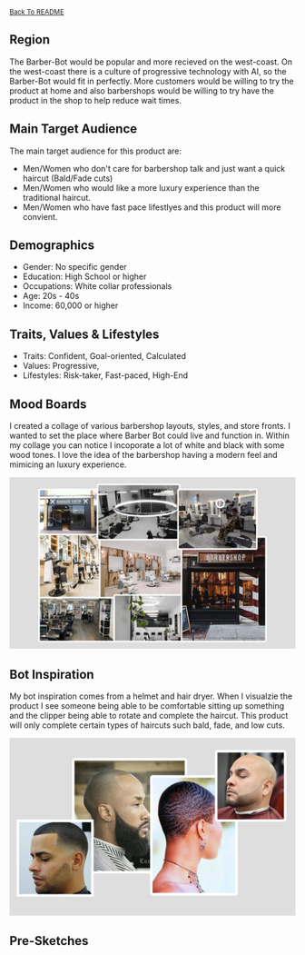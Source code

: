 <small>[Back To README](https://github.com/maubanel/Barber-Bot) </small>

## Region
The Barber-Bot would be popular and more recieved on the west-coast. On the west-coast there is a culture of progressive technology with AI, so the Barber-Bot would fit in perfectly. More customers would be willing to try the product at home and also barbershops would be willing to try have the product in the shop to help reduce wait times.

## Main Target Audience

The main target audience for this product are:
- Men/Women who don't care for barbershop talk and just want a quick haircut (Bald/Fade cuts)
- Men/Women who would like a more luxury experience than the traditional haircut.
- Men/Women who have fast pace lifestlyes and this product will more convient.

## Demographics

- Gender: No specific gender
- Education: High School or higher
- Occupations: White collar professionals
- Age: 20s - 40s
- Income: 60,000 or higher 

## Traits, Values & Lifestyles

- Traits: Confident, Goal-oriented, Calculated
- Values: Progressive, 
- Lifestyles: Risk-taker, Fast-paced, High-End


## Mood Boards

I created a collage of various barbershop layouts, styles, and store fronts. I wanted to set the place where Barber Bot could live and function in. Within my collage you can notice I incoporate a lot of white and black with some wood tones. I love the idea of the barbershop having a modern feel and mimicing an luxury experience.

<kbd>
   <img src="images/moodboard.png">
 </kbd>

## Bot Inspiration

My bot inspiration comes from a helmet and hair dryer. When I visualzie the product I see someone being able to be comfortable sitting up something and the clipper being able to rotate and complete the haircut. This product will only complete certain types of haircuts such bald, fade, and low cuts.

<kbd>
   <img src="images/typepfhaircuts.png">
 </kbd>
 
## Pre-Sketches
